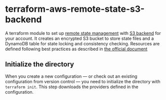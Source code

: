 # terraform-aws-remote-state-s3-backend

A terraform module to set up [remote state management](https://www.terraform.io/docs/state/remote.html) with [S3 backend](https://www.terraform.io/docs/backends/types/s3.html) for your account. It creates an encrypted S3 bucket to store state files and a DynamoDB table for state locking and consistency checking.
Resources are defined following best practices as described in [the official document](https://www.terraform.io/docs/backends/types/s3.html#multi-account-aws-architecture)

  ## Initialize the directory

When you create a new configuration — or check out an existing configuration
from version control — you need to initialize the directory with `terraform
init`. This step downloads the providers defined in the configuration.
